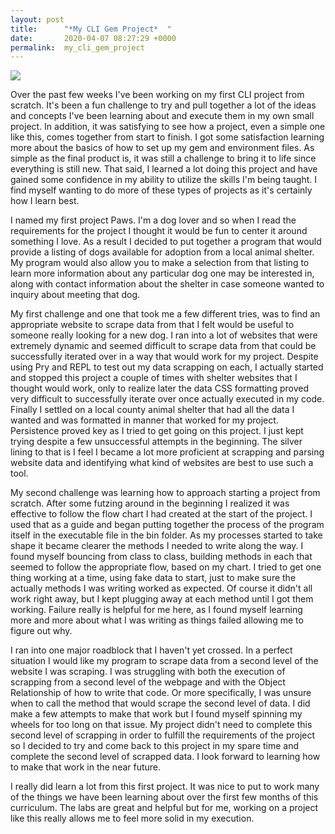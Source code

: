 ```yaml
---
layout: post
title:      "*My CLI Gem Project*  "
date:       2020-04-07 08:27:29 +0000
permalink:  my_cli_gem_project
---
```


![](https://images.unsplash.com/photo-1549488799-496ecb87b5b3?ixlib=rb-1.2.1&ixid=eyJhcHBfaWQiOjEyMDd9&auto=format&fit=crop&w=1567&q=80)

Over the past few weeks I've been working on my first CLI project from scratch.  It's been a fun challenge to try and pull together a lot of the ideas and concepts I've been learning about and execute them in my own small project.  In addition, it was satisfying to see how a project, even a simple one like this, comes together from start to finish.  I got some satisfaction learning more about the basics of how to set up my gem and environment files.  As simple as the final product is, it was still a challenge to bring it to life since everything is still new.  That said, I learned a lot doing this project and have gained some confidence in my ability to utilize the skills I'm being taught.  I find myself wanting to do more of these types of projects as it's certainly how I learn best.

I named my first project Paws.  I'm a dog lover and so when I read the requirements for the project I thought it would be fun to center it around something I love.  As a result I decided to put together a program that would provide a listing of dogs available for adoption from a local animal shelter.  My program would also allow you to make a selection from that listing to learn more information about any particular dog one may be interested in, along with contact information about the shelter in case someone wanted to inquiry about meeting that dog.

My first challenge and one that took me a few different tries, was to find an appropriate website to scrape data from that I felt would be useful to someone really looking for a new dog.  I ran into a lot of websites that were extremely dynamic and seemed difficult to scrape data from that could be successfully iterated over in a way that would work for my project.  Despite using Pry and REPL to test out my data scrapping on each, I actually started and stopped this project a couple of times with shelter websites that I thought would work, only to realize later the data CSS formatting proved very difficult to successfully iterate over once actually executed in my code.  Finally I settled on a local county animal shelter that had all the data I wanted and was formatted in manner that worked for my project.  Persistence proved key as I tried to get going on this project.  I just kept trying despite a few unsuccessful attempts in the beginning.  The silver lining to that is I feel I became a lot more proficient at scrapping and parsing website data and identifying what kind of websites are best to use such a tool.

My second challenge was learning how to approach starting a project from scratch.  After some futzing around in the beginning I realized it was effective to follow the flow chart I had created at the start of the project.  I used that as a guide and began putting together the process of the program itself in the executable file in the bin folder.  As my processes started to take shape it became clearer the methods I needed to write along the way.  I found myself bouncing from class to class, building methods in each that seemed to follow the appropriate flow, based on my chart.  I tried to get one thing working at a time, using fake data to start, just to make sure the actually methods I was writing worked as expected.   Of course it didn't all work right away, but I kept plugging away at each method until I got them working.  Failure really is helpful for me here, as I found myself learning more and more about what I was writing as things failed allowing me to figure out why.  

I ran into one major roadblock that I haven't yet crossed.  In a perfect situation I would like my program to scrape data from a second level of the website I was scraping.  I was struggling with both the execution of scrapping from a second level of the webpage and with the Object Relationship of how to write that code.  Or more specifically, I was unsure when to call the method that would scrape the second level of data.  I did make a few attempts to make that work but I found myself spinning my wheels for too long on that issue.  My project didn't need to complete this second level of scrapping in order to fulfill the requirements of the project so I decided to try and come back to this project in my spare time and complete the second level of scrapped data.  I look forward to learning how to make that work in the near future.     

I really did learn a lot from this first project.  It was nice to put to work many of the things we have been learning about over the first few months of this curriculum.  The labs are great and helpful but for me, working on a project like this really allows me to feel more solid in my execution.  





